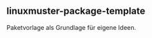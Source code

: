 linuxmuster-package-template
----------------------------

Paketvorlage als Grundlage für eigene Ideen.

